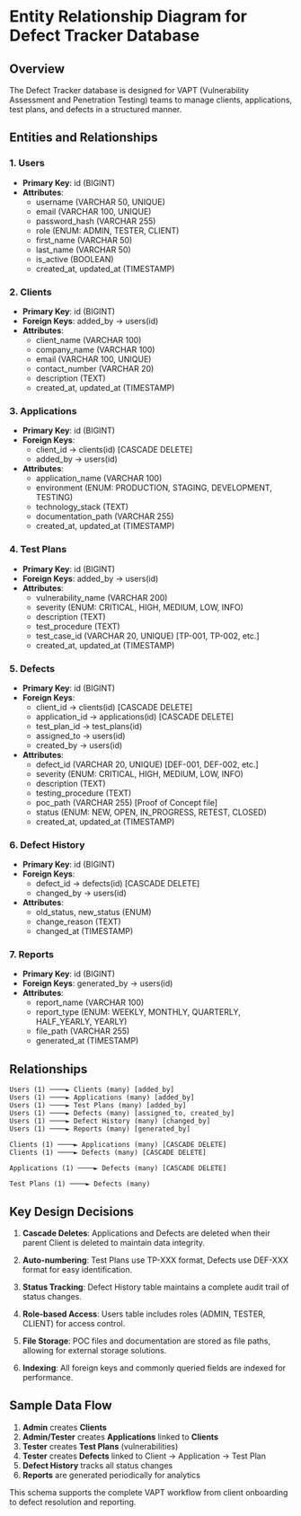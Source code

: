 # Entity Relationship Diagram for Defect Tracker Database

## Overview
The Defect Tracker database is designed for VAPT (Vulnerability Assessment and Penetration Testing) teams to manage clients, applications, test plans, and defects in a structured manner.

## Entities and Relationships

### 1. Users
- **Primary Key**: id (BIGINT)
- **Attributes**:
  - username (VARCHAR 50, UNIQUE)
  - email (VARCHAR 100, UNIQUE)
  - password_hash (VARCHAR 255)
  - role (ENUM: ADMIN, TESTER, CLIENT)
  - first_name (VARCHAR 50)
  - last_name (VARCHAR 50)
  - is_active (BOOLEAN)
  - created_at, updated_at (TIMESTAMP)

### 2. Clients
- **Primary Key**: id (BIGINT)
- **Foreign Keys**: added_by → users(id)
- **Attributes**:
  - client_name (VARCHAR 100)
  - company_name (VARCHAR 100)
  - email (VARCHAR 100, UNIQUE)
  - contact_number (VARCHAR 20)
  - description (TEXT)
  - created_at, updated_at (TIMESTAMP)

### 3. Applications
- **Primary Key**: id (BIGINT)
- **Foreign Keys**:
  - client_id → clients(id) [CASCADE DELETE]
  - added_by → users(id)
- **Attributes**:
  - application_name (VARCHAR 100)
  - environment (ENUM: PRODUCTION, STAGING, DEVELOPMENT, TESTING)
  - technology_stack (TEXT)
  - documentation_path (VARCHAR 255)
  - created_at, updated_at (TIMESTAMP)

### 4. Test Plans
- **Primary Key**: id (BIGINT)
- **Foreign Keys**: added_by → users(id)
- **Attributes**:
  - vulnerability_name (VARCHAR 200)
  - severity (ENUM: CRITICAL, HIGH, MEDIUM, LOW, INFO)
  - description (TEXT)
  - test_procedure (TEXT)
  - test_case_id (VARCHAR 20, UNIQUE) [TP-001, TP-002, etc.]
  - created_at, updated_at (TIMESTAMP)

### 5. Defects
- **Primary Key**: id (BIGINT)
- **Foreign Keys**:
  - client_id → clients(id) [CASCADE DELETE]
  - application_id → applications(id) [CASCADE DELETE]
  - test_plan_id → test_plans(id)
  - assigned_to → users(id)
  - created_by → users(id)
- **Attributes**:
  - defect_id (VARCHAR 20, UNIQUE) [DEF-001, DEF-002, etc.]
  - severity (ENUM: CRITICAL, HIGH, MEDIUM, LOW, INFO)
  - description (TEXT)
  - testing_procedure (TEXT)
  - poc_path (VARCHAR 255) [Proof of Concept file]
  - status (ENUM: NEW, OPEN, IN_PROGRESS, RETEST, CLOSED)
  - created_at, updated_at (TIMESTAMP)

### 6. Defect History
- **Primary Key**: id (BIGINT)
- **Foreign Keys**:
  - defect_id → defects(id) [CASCADE DELETE]
  - changed_by → users(id)
- **Attributes**:
  - old_status, new_status (ENUM)
  - change_reason (TEXT)
  - changed_at (TIMESTAMP)

### 7. Reports
- **Primary Key**: id (BIGINT)
- **Foreign Keys**: generated_by → users(id)
- **Attributes**:
  - report_name (VARCHAR 100)
  - report_type (ENUM: WEEKLY, MONTHLY, QUARTERLY, HALF_YEARLY, YEARLY)
  - file_path (VARCHAR 255)
  - generated_at (TIMESTAMP)

## Relationships

```
Users (1) ────► Clients (many) [added_by]
Users (1) ────► Applications (many) [added_by]
Users (1) ────► Test Plans (many) [added_by]
Users (1) ────► Defects (many) [assigned_to, created_by]
Users (1) ────► Defect History (many) [changed_by]
Users (1) ────► Reports (many) [generated_by]

Clients (1) ────► Applications (many) [CASCADE DELETE]
Clients (1) ────► Defects (many) [CASCADE DELETE]

Applications (1) ────► Defects (many) [CASCADE DELETE]

Test Plans (1) ────► Defects (many)
```

## Key Design Decisions

1. **Cascade Deletes**: Applications and Defects are deleted when their parent Client is deleted to maintain data integrity.

2. **Auto-numbering**: Test Plans use TP-XXX format, Defects use DEF-XXX format for easy identification.

3. **Status Tracking**: Defect History table maintains a complete audit trail of status changes.

4. **Role-based Access**: Users table includes roles (ADMIN, TESTER, CLIENT) for access control.

5. **File Storage**: POC files and documentation are stored as file paths, allowing for external storage solutions.

6. **Indexing**: All foreign keys and commonly queried fields are indexed for performance.

## Sample Data Flow

1. **Admin** creates **Clients**
2. **Admin/Tester** creates **Applications** linked to **Clients**
3. **Tester** creates **Test Plans** (vulnerabilities)
4. **Tester** creates **Defects** linked to Client → Application → Test Plan
5. **Defect History** tracks all status changes
6. **Reports** are generated periodically for analytics

This schema supports the complete VAPT workflow from client onboarding to defect resolution and reporting.